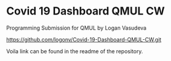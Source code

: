 # Covid 19 Dashboard QMUL CW
 Programming Submission for QMUL by Logan Vasudeva


https://github.com/logonv/Covid-19-Dashboard-QMUL-CW.git

Voila link can be found in the readme of the repository.
